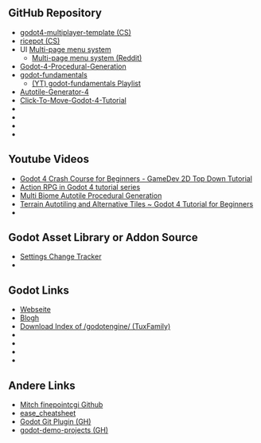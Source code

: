 ## GitHub Repository
- [godot4-multiplayer-template \(CS)](https://github.com/grazianobolla/godot4-multiplayer-template)
- [ricepot \(CS)](https://github.com/grazianobolla/ricepot)
- UI [Multi-page menu system](https://github.com/thelastflapjack/godot_multi_page_ui)
  - [Multi-page menu system \(Reddit)](https://www.reddit.com/r/godot/comments/wrfbct/multipage_menu_system_each_page_is_given_a/)
- [Godot-4-Procedural-Generation](https://github.com/SlothInTheHat/Godot-4-Procedural-Generation/tree/main)
- [godot-fundamentals](https://github.com/Game-Dev-Artisan/godot-fundamentals)
  - [\(YT) godot-fundamentals Playlist](https://www.youtube.com/playlist?list=PLrnWJKR7bTuw7L0g70GzCM-cUr9XmtnAp)
- [Autotile-Generator-4](https://github.com/ShatReal/Autotile-Generator-4)
- [Click-To-Move-Godot-4-Tutorial](https://github.com/finepointcgi/Click-To-Move-Godot-4-Tutorial/tree/main)
- []()
- []()
- []()
- []()


## Youtube Videos
- [Godot 4 Crash Course for Beginners - GameDev 2D Top Down Tutorial](https://www.youtube.com/watch?v=Luf2Kr5s3BM)
- [Action RPG in Godot 4 tutorial series](https://www.youtube.com/playlist?list=PLMQtM2GgbPEVuTgD4Ln17ombTg6EahSLr)
- [Multi Biome Autotile Procedural Generation](https://www.youtube.com/watch?v=UfeKcogpS6w&list=TLPQMTIwNjIwMjMKQ-KH9uBSUw&index=10)
- [Terrain Autotiling and Alternative Tiles ~ Godot 4 Tutorial for Beginners](https://www.youtube.com/watch?v=vV8uKN1VnN4)
- []()


## Godot Asset Library or Addon Source
- [Settings Change Tracker](https://godotengine.org/asset-library/asset/1890)
- []()


## Godot Links
- [Webseite](https://godotengine.org)
- [Blogh](https://godotengine.org/blog/)
- [Download Index of /godotengine/ \(TuxFamily)](https://downloads.tuxfamily.org/godotengine/)
- []()
- []()
- []()
- []()


## Andere Links
- [Mitch finepointcgi Github](https://github.com/finepointcgi?tab=repositories)
- [ease_cheatsheet](https://raw.githubusercontent.com/godotengine/godot-docs/3.4/img/ease_cheatsheet.png)
- [Godot Git Plugin \(GH)](https://github.com/godotengine/godot-git-plugin)
- [godot-demo-projects \(GH)](https://github.com/godotengine/godot-demo-projects)
